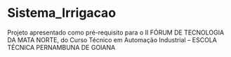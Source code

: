 # Sistema_Irrigacao
 Projeto apresentado como pré-requisito para o II FÓRUM DE TECNOLOGIA DA MATA NORTE, do Curso Técnico em Automação Industrial – ESCOLA TÉCNICA PERNAMBUNA DE GOIANA 

